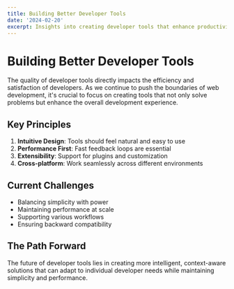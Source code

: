 ```yaml
---
title: Building Better Developer Tools
date: '2024-02-20'
excerpt: Insights into creating developer tools that enhance productivity and collaboration.
---
```


# Building Better Developer Tools

The quality of developer tools directly impacts the efficiency and satisfaction of developers. As we continue to push the boundaries of web development, it's crucial to focus on creating tools that not only solve problems but enhance the overall development experience.

## Key Principles

1. **Intuitive Design**: Tools should feel natural and easy to use
2. **Performance First**: Fast feedback loops are essential
3. **Extensibility**: Support for plugins and customization
4. **Cross-platform**: Work seamlessly across different environments

## Current Challenges

- Balancing simplicity with power
- Maintaining performance at scale
- Supporting various workflows
- Ensuring backward compatibility

## The Path Forward

The future of developer tools lies in creating more intelligent, context-aware solutions that can adapt to individual developer needs while maintaining simplicity and performance.